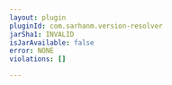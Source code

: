 ```yaml
---
layout: plugin
pluginId: com.sarhanm.version-resolver
jarSha1: INVALID
isJarAvailable: false
error: NONE
violations: []

---
```

